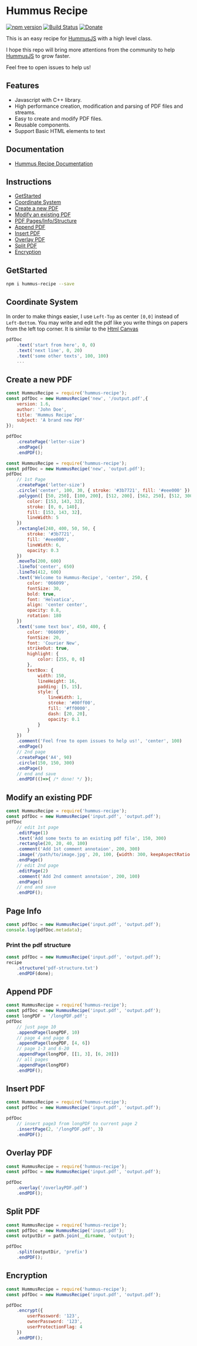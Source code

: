 # Hummus Recipe

[![npm version](https://badge.fury.io/js/hummus-recipe.svg)](https://badge.fury.io/js/hummus-recipe)
[![Build Status](https://travis-ci.org/chunyenHuang/hummusRecipe.svg?branch=master)](https://travis-ci.org/chunyenHuang/hummusRecipe)
[![Donate](https://img.shields.io/badge/Donate-PayPal-green.svg)](https://www.paypal.com/cgi-bin/webscr?cmd=_s-xclick&hosted_button_id=VKYRPLFE2PT7L&source=url)

This is an easy recipe for [HummusJS](https://github.com/galkahana/HummusJS) with a high level class.

I hope this repo will bring more attentions from the community to help [HummusJS](https://github.com/galkahana/HummusJS) to grow faster. 

Feel free to open issues to help us!

## Features

* Javascript with C++ library.
* High performance creation, modification and parsing of PDF files and streams.
* Easy to create and modify PDF files.
* Reusable components.
* Support Basic HTML elements to text

## Documentation

* [Hummus Recipe Documentation](https://chunyenhuang.github.io/hummusRecipe/Recipe.html)

## Instructions

* [GetStarted](#getstarted)
* [Coordinate System](#coordinate-system)
* [Create a new PDF](#create-a-new-pdf)
* [Modify an existing PDF](#modify-an-existing-pdf)
* [PDF Pages/Info/Structure](#page-info)
* [Append PDF](#append-pdf)
* [Insert PDF](#insert-pdf)
* [Overlay PDF](#overlay-pdf)
* [Split PDF](#split-pdf)
* [Encryption](#encryption)

## GetStarted

```bash
npm i hummus-recipe --save
```

## Coordinate System

In order to make things easier, I use `Left-Top` as center `[0,0]` instead of `Left-Bottom`.
You may write and edit the pdf like you write things on papers from the left top corner.
It is similar to the [Html Canvas](https://developer.mozilla.org/en-US/docs/Web/API/CanvasRenderingContext2D/drawImage)

```javascript
pdfDoc
    .text('start from here', 0, 0)
    .text('next line', 0, 20)
    .text('some other texts', 100, 100)
    ...
```

## Create a new PDF

```javascript
const HummusRecipe = require('hummus-recipe');
const pdfDoc = new HummusRecipe('new', '/output.pdf',{
    version: 1.6,
    author: 'John Doe',
    title: 'Hummus Recipe',
    subject: 'A brand new PDF'
});

pdfDoc
    .createPage('letter-size')
    .endPage()
    .endPDF();
```

```javascript
const HummusRecipe = require('hummus-recipe');
const pdfDoc = new HummusRecipe('new', 'output.pdf');
pdfDoc
    // 1st Page
    .createPage('letter-size')
    .circle('center', 100, 30, { stroke: '#3b7721', fill: '#eee000' })
    .polygon([ [50, 250], [100, 200], [512, 200], [562, 250], [512, 300], [100, 300], [50, 250] ], {
        color: [153, 143, 32],
        stroke: [0, 0, 140],
        fill: [153, 143, 32],
        lineWidth: 5
    })
    .rectangle(240, 400, 50, 50, {
        stroke: '#3b7721',
        fill: '#eee000',
        lineWidth: 6,
        opacity: 0.3
    })
    .moveTo(200, 600)
    .lineTo('center', 650)
    .lineTo(412, 600)
    .text('Welcome to Hummus-Recipe', 'center', 250, {
        color: '066099',
        fontSize: 30,
        bold: true,
        font: 'Helvatica',
        align: 'center center',
        opacity: 0.8,
        rotation: 180
    })
    .text('some text box', 450, 400, {
        color: '066099',
        fontSize: 20,
        font: 'Courier New',
        strikeOut: true,
        highlight: {
            color: [255, 0, 0]
        },
        textBox: {
            width: 150,
            lineHeight: 16,
            padding: [5, 15],
            style: {
                lineWidth: 1,
                stroke: '#00ff00',
                fill: '#ff0000',
                dash: [20, 20],
                opacity: 0.1
            }
        }
    })
    .comment('Feel free to open issues to help us!', 'center', 100)
    .endPage()
    // 2nd page
    .createPage('A4', 90)
    .circle(150, 150, 300)
    .endPage()
    // end and save
    .endPDF(()=>{ /* done! */ });
```

## Modify an existing PDF

```javascript
const HummusRecipe = require('hummus-recipe');
const pdfDoc = new HummusRecipe('input.pdf', 'output.pdf');
pdfDoc
    // edit 1st page
    .editPage(1)
    .text('Add some texts to an existing pdf file', 150, 300)
    .rectangle(20, 20, 40, 100)
    .comment('Add 1st comment annotaion', 200, 300)
    .image('/path/to/image.jpg', 20, 100, {width: 300, keepAspectRatio: true})
    .endPage()
    // edit 2nd page
    .editPage(2)
    .comment('Add 2nd comment annotaion', 200, 100)
    .endPage()
    // end and save
    .endPDF();
```

## Page Info

```javascript
const pdfDoc = new HummusRecipe('input.pdf', 'output.pdf');
console.log(pdfDoc.metadata);
```

### Print the pdf structure

```javascript
const pdfDoc = new HummusRecipe('input.pdf', 'output.pdf');
recipe
    .structure('pdf-structure.txt')
    .endPDF(done);
```

## Append PDF

```javascript
const HummusRecipe = require('hummus-recipe');
const pdfDoc = new HummusRecipe('input.pdf', 'output.pdf');
const longPDF = '/longPDF.pdf';
pdfDoc
    // just page 10
    .appendPage(longPDF, 10)
    // page 4 and page 6
    .appendPage(longPDF, [4, 6])
    // page 1-3 and 6-20
    .appendPage(longPDF, [[1, 3], [6, 20]])
    // all pages
    .appendPage(longPDF)
    .endPDF();
```

## Insert PDF

```javascript
const HummusRecipe = require('hummus-recipe');
const pdfDoc = new HummusRecipe('input.pdf', 'output.pdf');

pdfDoc
    // insert page3 from longPDF to current page 2
    .insertPage(2, '/longPDF.pdf', 3)
    .endPDF();
```

## Overlay PDF

```javascript
const HummusRecipe = require('hummus-recipe');
const pdfDoc = new HummusRecipe('input.pdf', 'output.pdf');

pdfDoc
    .overlay('/overlayPDF.pdf')
    .endPDF();
```

## Split PDF

```javascript
const HummusRecipe = require('hummus-recipe');
const pdfDoc = new HummusRecipe('input.pdf');
const outputDir = path.join(__dirname, 'output');

pdfDoc
    .split(outputDir, 'prefix')
    .endPDF();
```

## Encryption

```javascript
const HummusRecipe = require('hummus-recipe');
const pdfDoc = new HummusRecipe('input.pdf', 'output.pdf');

pdfDoc
    .encrypt({
        userPassword: '123',
        ownerPassword: '123',
        userProtectionFlag: 4
    })
    .endPDF();
```

